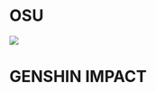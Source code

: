# OSU
[<img src="https://lemmmy.pw/osusig/sig.php?colour=hexffff00&uname=JustMango&pp=2&countryrank&removeavmargin&flagshadow&flagstroke&darkheader&darktriangles&opaqueavatar&avatarrounding=4&onlineindicator=undefined&xpbar">](https://github.com/JustMangoT/JustMangoT/tree/main/Game%20Settings/Osu!)

# GENSHIN IMPACT